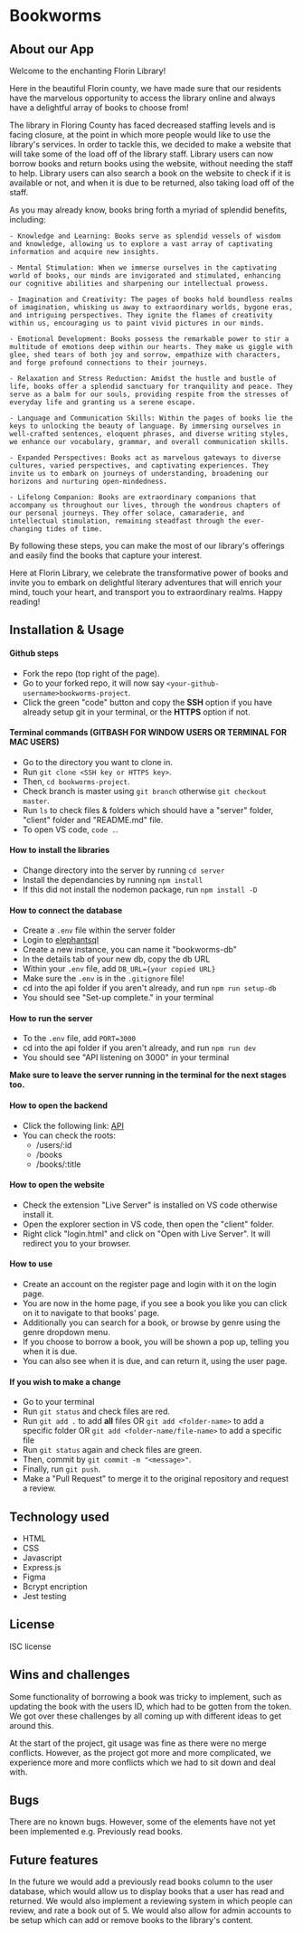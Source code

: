 # Bookworms

## About our App

Welcome to the enchanting Florin Library!

Here in the beautiful Florin county, we have made sure that our residents have the marvelous opportunity to access the library online and always have a delightful array of books to choose from!

The library in Floring County has faced decreased staffing levels and is facing closure, at the point in which more people would like to use the library's services. In order to tackle this, we decided to make a website that will take some of the load off of the library staff. Library users can now borrow books and return books using the website, without needing the staff to help. Library users can also search a book on the website to check if it is available or not, and when it is due to be returned, also taking load off of the staff.

As you may already know, books bring forth a myriad of splendid benefits, including:

    - Knowledge and Learning: Books serve as splendid vessels of wisdom and knowledge, allowing us to explore a vast array of captivating information and acquire new insights.

    - Mental Stimulation: When we immerse ourselves in the captivating world of books, our minds are invigorated and stimulated, enhancing our cognitive abilities and sharpening our intellectual prowess.

    - Imagination and Creativity: The pages of books hold boundless realms of imagination, whisking us away to extraordinary worlds, bygone eras, and intriguing perspectives. They ignite the flames of creativity within us, encouraging us to paint vivid pictures in our minds.

    - Emotional Development: Books possess the remarkable power to stir a multitude of emotions deep within our hearts. They make us giggle with glee, shed tears of both joy and sorrow, empathize with characters, and forge profound connections to their journeys.

    - Relaxation and Stress Reduction: Amidst the hustle and bustle of life, books offer a splendid sanctuary for tranquility and peace. They serve as a balm for our souls, providing respite from the stresses of everyday life and granting us a serene escape.

    - Language and Communication Skills: Within the pages of books lie the keys to unlocking the beauty of language. By immersing ourselves in well-crafted sentences, eloquent phrases, and diverse writing styles, we enhance our vocabulary, grammar, and overall communication skills.

    - Expanded Perspectives: Books act as marvelous gateways to diverse cultures, varied perspectives, and captivating experiences. They invite us to embark on journeys of understanding, broadening our horizons and nurturing open-mindedness.

    - Lifelong Companion: Books are extraordinary companions that accompany us throughout our lives, through the wondrous chapters of our personal journeys. They offer solace, camaraderie, and intellectual stimulation, remaining steadfast through the ever-changing tides of time.

By following these steps, you can make the most of our library's offerings and easily find the books that capture your interest.

Here at Florin Library, we celebrate the transformative power of books and invite you to embark on delightful literary adventures that will enrich your mind, touch your heart, and transport you to extraordinary realms. Happy reading!

## Installation & Usage

#### Github steps

- Fork the repo (top right of the page).
- Go to your forked repo, it will now say `<your-github-username>bookworms-project`.
- Click the green "code" button and copy the **SSH** option if you have already setup git in your terminal, or the **HTTPS** option if not.

#### Terminal commands (GITBASH FOR WINDOW USERS OR TERMINAL FOR MAC USERS)

- Go to the directory you want to clone in.
- Run `git clone <SSH key or HTTPS key>`.
- Then, `cd bookworms-project`.
- Check branch is master using `git branch` otherwise `git checkout master`.
- Run `ls` to check files & folders which should have a "server" folder, "client" folder and "README.md" file.
- To open VS code, `code .`.

#### How to install the libraries

- Change directory into the server by running `cd server`
- Install the dependancies by running `npm install`
- If this did not install the nodemon package, run `npm install -D`

#### How to connect the database

- Create a `.env` file within the server folder
- Login to [elephantsql](https://www.elephantsql.com)
- Create a new instance, you can name it "bookworms-db"
- In the details tab of your new db, copy the db URL
- Within your `.env` file, add `DB_URL={your copied URL}`
- Make sure the `.env` is in the `.gitignore` file!
- cd into the api folder if you aren't already, and run `npm run setup-db`
- You should see "Set-up complete." in your terminal

#### How to run the server

- To the `.env` file, add `PORT=3000`
- cd into the api folder if you aren't already, and run `npm run dev`
- You should see "API listening on 3000" in your terminal

**Make sure to leave the server running in the terminal for the next stages too.**

#### How to open the backend

- Click the following link: [API](http://localhost:3000)
- You can check the roots:
  - /users/:id
  - /books
  - /books/:title

#### How to open the website

- Check the extension "Live Server" is installed on VS code otherwise install it.
- Open the explorer section in VS code, then open the "client" folder.
- Right click "login.html" and click on "Open with Live Server". It will redirect you to your browser.

#### How to use

- Create an account on the register page and login with it on the login page.
- You are now in the home page, if you see a book you like you can click on it to navigate to that books' page.
- Additionally you can search for a book, or browse by genre using the genre dropdown menu.
- If you choose to borrow a book, you will be shown a pop up, telling you when it is due.
- You can also see when it is due, and can return it, using the user page.

#### If you wish to make a change

- Go to your terminal
- Run `git status` and check files are red.
- Run `git add .` to add **all** files
  OR `git add <folder-name>` to add a specific folder
  OR `git add <folder-name/file-name>` to add a specific file
- Run `git status` again and check files are green.
- Then, commit by `git commit -m "<message>"`.
- Finally, run `git push`.
- Make a "Pull Request" to merge it to the original repository and request a review.

## Technology used

- HTML
- CSS
- Javascript
- Express.js
- Figma
- Bcrypt encription
- Jest testing

## License

ISC license

## Wins and challenges

Some functionality of borrowing a book was tricky to implement, such as updating the book with the users ID, which had to be gotten from the token. We got over these challenges by all coming up with different ideas to get around this.

At the start of the project, git usage was fine as there were no merge conflicts. However, as the project got more and more complicated, we experience more and more conflicts which we had to sit down and deal with.

## Bugs

There are no known bugs. However, some of the elements have not yet been implemented e.g. Previously read books.

## Future features

In the future we would add a previously read books column to the user database, which would allow us to display books that a user has read and returned. We would also implement a reviewing system in which people can review, and rate a book out of 5. We would also allow for admin accounts to be setup which can add or remove books to the library's content.
